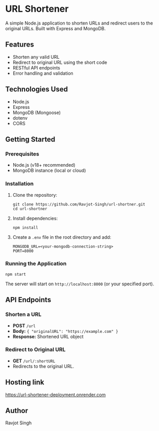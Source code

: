 # URL Shortener

A simple Node.js application to shorten URLs and redirect users to the original URLs. Built with Express and MongoDB.

## Features

- Shorten any valid URL
- Redirect to original URL using the short code
- RESTful API endpoints
- Error handling and validation

## Technologies Used

- Node.js
- Express
- MongoDB (Mongoose)
- dotenv
- CORS

## Getting Started

### Prerequisites

- Node.js (v18+ recommended)
- MongoDB instance (local or cloud)

### Installation

1. Clone the repository:
    ```
    git clone https://github.com/Ravjot-Singh/url-shortner.git
    cd url-shortner
    ```

2. Install dependencies:
    ```
    npm install
    ```

3. Create a `.env` file in the root directory and add:
    ```
    MONGODB_URL=<your-mongodb-connection-string>
    PORT=8000
    ```

### Running the Application

```
npm start
```

The server will start on `http://localhost:8000` (or your specified port).

## API Endpoints

### Shorten a URL

- **POST** `/url`
- **Body:** `{ "originalURL": "https://example.com" }`
- **Response:** Shortened URL object

### Redirect to Original URL

- **GET** `/url/:shortURL`
- Redirects to the original URL.

## Hosting link

https://url-shortener-deployment.onrender.com

## Author

Ravjot Singh
